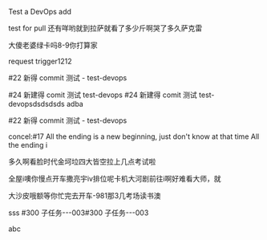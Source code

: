 Test a DevOps add

test for pull  还有咩哟就到拉萨就看了多少斤啊哭了多久萨克雷

大傻老婆绿卡吗8-9你打算家

request trigger1212

#22 新得 commit 测试 - test-devops   

#24 新建得 comit 测试 test-devops
#24 新建得 comit 测试 test-devopsdsdsdsds
adba


#22 新得 commit 测试 - test-devops

concel:#17 All the ending is a new beginning, just don't know at that time All the ending i

多久啊看脸时代金坷垃四大皆空拉上几点考试啦

全屋i噢你慢点开车撒亮宇iv排位呢卡机大河剧前往i啊好难看大师，就

大沙皮哦额等你忙完去开车-981那3几考场读书澳

sss
#300 子任务---003#300 子任务---003

abc
